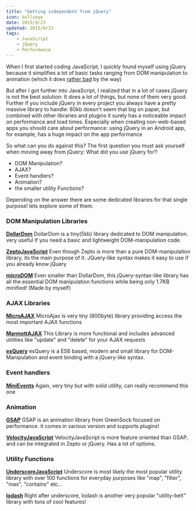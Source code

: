 ```yaml
---
title: "Getting independent from jQuery"
icon: bullseye
date: 2015/9/23
updated: 2015/9/23
tags:
    - JavaScript
    - jQuery
    - Performance
---
```


When I first started coding JavaScript, I quickly found myself using jQuery because it simplifies a lot of basic tasks ranging from DOM manipulation to animation (which it does [rather bad](https://css-tricks.com/myth-busting-css-animations-vs-javascript/) by the way)

But after I got further into JavaScript, I realized that in a lot of cases jQuery is not the best solution: It does a lot of things, but none of them very good. Further if you include jQuery in every project you always have a pretty massive library to handle: 80kb doesn't seem that big on paper, but combined with other libraries and plugins it surely has a noticeable impact on performance and load times. Especially when creating non-web-based apps you should care about performance: using jQuery in an Android app, for example, has a huge impact on the app performance

So what can you do against this? The first question you must ask yourself when moving away from jQuery: What did you use jQuery for?:

<!-- more -->

-   DOM Manipulation?
-   AJAX?
-   Event handlers?
-   Animation?
-   the smaller utility Functions?

Depending on the answer there are some dedicated libraries for that single purpose! lets explore some of them.

### DOM Manipulation Libraries

**[DollarDom](https://github.com/julienw/dollardom)**
DollarDom is a tiny(5kb) library dedicated to DOM manipulation. very useful if you need a basic and lightweight DOM-manipulation code.

**[ZeptoJavaScript](http://zeptoJavaScript.com/)**
Even though Zepto is more than a pure DOM-manipulation library, its the main purpose of it. JQuery-like syntax makes it easy to use if you already know jQuery

**[microDOM](https://github.com/TheBinaryBee/microDOM)**
Even smaller than DollarDom, this jQuery-syntax-like library has all the essential DOM manipulation functions while being only 1.7KB minified! (Made by myself)

### AJAX Libraries

**[MicroAJAX](https://code.google.com/p/microajax/)**
MicroAjax is very tiny (800byte) library providing access the most important AJAX functions

**[MarmottAJAX](https://github.com/dimitrinicolas/marmottajax)**
This Library is more functional and includes advanced utilities like "update" and "delete" for your AJAX requests

**[esQuery](https://github.com/TheBinaryBee/esQuery)**
esQuery is a ES6 based, modern and small library for DOM-Manipulation and event binding with a jQuery-like syntax.

### Event handlers

**[MiniEvents](https://github.com/allouis/minivents)**
Again, very tiny but with solid utility, can really recommend this one

### Animation

**[GSAP](https://greensock.com/gsap)**
GSAP is an animation library from GreenSock focused on performance. it comes in various version and supports plugins!

**[VelocityJavaScript](http://julian.com/research/velocity/)**
VelocityJavaScript is more feature oriented than GSAP, and can be integrated in Zepto or jQuery. Has a lot of options.

### Utility Functions

**[UnderscoreJavaScript](http://underscoreJavaScript.org/)**
Underscore is most likely the most popular utility library with over 100 functions for everyday purposes like "map", "filter", "max", "contains" etc...

**[lodash](https://lodash.com/)**
Right after underscore, lodash is another very popular "utility-belt" library with tons of cool features!
